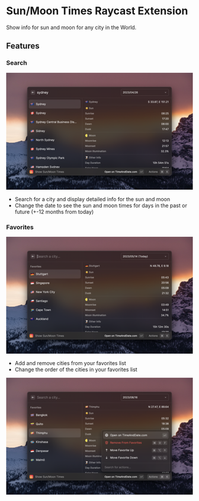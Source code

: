 # Sun/Moon Times Raycast Extension

Show info for sun and moon for any city in the World.

## Features

### Search

![Search](./assets/sun-moon-times-1.png)

- Search for a city and display detailed info for the sun and moon
- Change the date to see the sun and moon times for days in the past or future (+-12 months from today)

### Favorites

![Favorites](./assets/sun-moon-times-2.png)

- Add and remove cities from your favorites list
- Change the order of the cities in your favorites list

![Actions](./assets/sun-moon-times-3.png)
